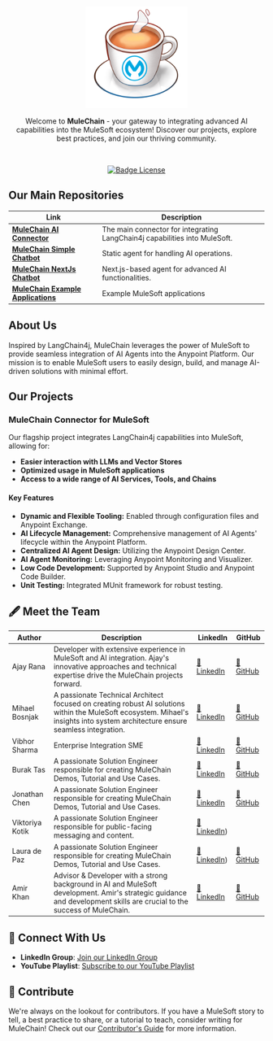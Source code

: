 <div align = center>

<br>
<img src="https://github.com/MuleChain-Project/.github/blob/main/profile/assets/mulechain-project-logo.png" width="200" alt="banner">
<br>

Welcome to **MuleChain** - your gateway to integrating advanced AI capabilities into the MuleSoft ecosystem! Discover our projects, explore best practices, and join our thriving community.

<br>

[![Badge License]][License]

</div>

## Our Main Repositories

| Link | Description |
|------------|-------------|
| **[MuleChain AI Connector](https://github.com/MuleChain-Project/mulechain-ai-connector)** | The main connector for integrating LangChain4j capabilities into MuleSoft. |
| **[MuleChain Simple Chatbot](https://github.com/MuleChain-Project/mulechain-simple-chatbot)** | Static agent for handling AI operations. |
| **[MuleChain NextJs Chatbot](https://github.com/MuleChain-Project/mulechain-chatbot)** | Next.js-based agent for advanced AI functionalities. |
| **[MuleChain Example Applications](https://github.com/MuleChain-Project/example-mule-apps)** | Example MuleSoft applications |

## About Us

Inspired by LangChain4j, MuleChain leverages the power of MuleSoft to provide seamless integration of AI Agents into the Anypoint Platform. Our mission is to enable MuleSoft users to easily design, build, and manage AI-driven solutions with minimal effort.

## Our Projects

### MuleChain Connector for MuleSoft

Our flagship project integrates LangChain4j capabilities into MuleSoft, allowing for:

- **Easier interaction with LLMs and Vector Stores**
- **Optimized usage in MuleSoft applications**
- **Access to a wide range of AI Services, Tools, and Chains**

#### Key Features

- **Dynamic and Flexible Tooling:** Enabled through configuration files and Anypoint Exchange.
- **AI Lifecycle Management:** Comprehensive management of AI Agents' lifecycle within the Anypoint Platform.
- **Centralized AI Agent Design:** Utilizing the Anypoint Design Center.
- **AI Agent Monitoring:** Leveraging Anypoint Monitoring and Visualizer.
- **Low Code Development:** Supported by Anypoint Studio and Anypoint Code Builder.
- **Unit Testing:** Integrated MUnit framework for robust testing.

## 🖋 Meet the Team

| Author         | Description                                                                                                                                                                     | LinkedIn                                              | GitHub                                   |
| -------------- | ------------------------------------------------------------------------------------------------------------------------------------------------------------------------------- | ----------------------------------------------------- | ---------------------------------------- |
| Ajay Rana      | Developer with extensive experience in MuleSoft and AI integration. Ajay's innovative approaches and technical expertise drive the MuleChain projects forward.                  | [🔗 LinkedIn](https://www.linkedin.com/in/ajay-rana-53b0aa80/)   | [🔗 GitHub](https://github.com/ajayrana) |
| Mihael Bosnjak | A passionate Technical Architect focused on creating robust AI solutions within the MuleSoft ecosystem. Mihael's insights into system architecture ensure seamless integration. | [🔗 LinkedIn](https://www.linkedin.com/in/mihaelbos/) | [🔗 GitHub](https://github.com/mboss37)  |
| Vibhor Sharma  | Enterprise Integration SME   | [🔗 LinkedIn](https://www.linkedin.com/in/svibhors/)   | [🔗 GitHub](https://github.com/vibhor-sharma-s) |
| Burak Tas | A passionate Solution Engineer responsible for creating MuleChain Demos, Tutorial and Use Cases. | [🔗 LinkedIn](https://www.linkedin.com/in/tasbura/) | [🔗 GitHub](https://github.com/burak-tas)  |
| Jonathan Chen | A passionate Solution Engineer responsible for creating MuleChain Demos, Tutorial and Use Cases. | [🔗 LinkedIn](https://www.linkedin.com/in/jonathanjianxiongchen/) | [🔗 GitHub](https://github.com/jchen-sf)  |
| Viktoriya Kotik | A passionate Solution Engineer responsible for public-facing messaging and content. | [🔗 LinkedIn](https://www.linkedin.com/in/viktoriya-kotik/)) |
| Laura de Paz | A passionate Solution Engineer responsible for creating MuleChain Demos, Tutorial and Use Cases. | [🔗 LinkedIn](https://www.linkedin.com/in/laura-de-paz/)) | [🔗 GitHub](https://github.com/burak-tas)  |
| Amir Khan      | Advisor & Developer with a strong background in AI and MuleSoft development. Amir's strategic guidance and development skills are crucial to the success of MuleChain.          | [🔗 LinkedIn](https://www.linkedin.com/in/amirkhan)   | [🔗 GitHub](https://github.com/amirkhan) |

## 🤝 Connect With Us

- **LinkedIn Group**: [Join our LinkedIn Group](https://lnkd.in/gW3eZrbF)
- **YouTube Playlist**: [Subscribe to our YouTube Playlist](https://www.youtube.com/watch?v=M2WdsXceFSc&list=PLz4dNaMPHvpEwXovTuNtW4L11ngBE7ZmA)

## 🤖 Contribute

We're always on the lookout for contributors. If you have a MuleSoft story to tell, a best practice to share, or a tutorial to teach, consider writing for MuleChain! Check out our [Contributor's Guide](https://mulechain.ai/docs/contribute) for more information.

<!----------------------------------{ Links }--------------------------------->


[Install]: https://github.com/amirkhan-ak-sf/langchain4mule/tree/master
[AgentStatic]: https://github.com/amirkhan-ak-sf/mulechain-agent
[AgentNextJs]: https://github.com/mboss37/mulechain-agent
[License]: https://github.com/MuleChain-Project/.github/blob/main/LICENSE

<!----------------------------------{ Badges }--------------------------------->

[Badge License]: https://img.shields.io/github/license/MuleChain-Project/.github
